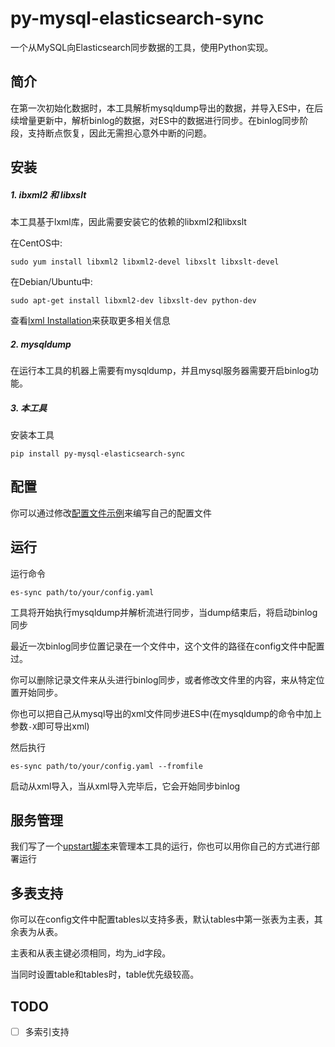 # py-mysql-elasticsearch-sync
一个从MySQL向Elasticsearch同步数据的工具，使用Python实现。

## 简介
在第一次初始化数据时，本工具解析mysqldump导出的数据，并导入ES中，在后续增量更新中，解析binlog的数据，对ES中的数据进行同步。在binlog同步阶段，支持断点恢复，因此无需担心意外中断的问题。

## 安装

##### 1. ibxml2 和 libxslt
本工具基于lxml库，因此需要安装它的依赖的libxml2和libxslt

在CentOS中:

```
sudo yum install libxml2 libxml2-devel libxslt libxslt-devel
```

在Debian/Ubuntu中:

```
sudo apt-get install libxml2-dev libxslt-dev python-dev
```

查看[lxml Installation](http://lxml.de/installation.html)来获取更多相关信息

##### 2. mysqldump
在运行本工具的机器上需要有mysqldump，并且mysql服务器需要开启binlog功能。


##### 3. 本工具
安装本工具

```
pip install py-mysql-elasticsearch-sync
```

## 配置
你可以通过修改[配置文件示例](https://github.com/zhongbiaodev/py-mysql-elasticsearch-sync/blob/master/es_sync/sample.yaml)来编写自己的配置文件

## 运行
运行命令

```
es-sync path/to/your/config.yaml
```
工具将开始执行mysqldump并解析流进行同步，当dump结束后，将启动binlog同步

最近一次binlog同步位置记录在一个文件中，这个文件的路径在config文件中配置过。

你可以删除记录文件来从头进行binlog同步，或者修改文件里的内容，来从特定位置开始同步。


你也可以把自己从mysql导出的xml文件同步进ES中(在mysqldump的命令中加上参数```-X```即可导出xml) 

然后执行

```
es-sync path/to/your/config.yaml --fromfile
```
启动从xml导入，当从xml导入完毕后，它会开始同步binlog

## 服务管理
我们写了一个[upstart脚本](https://github.com/zhongbiaodev/py-mysql-elasticsearch-sync/blob/master/upstart.conf)来管理本工具的运行，你也可以用你自己的方式进行部署运行

## 多表支持
你可以在config文件中配置tables以支持多表，默认tables中第一张表为主表，其余表为从表。

主表和从表主键必须相同，均为_id字段。

当同时设置table和tables时，table优先级较高。

## TODO
- [ ] 多索引支持
